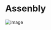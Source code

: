 # Assenbly


![image](https://github.com/IanSiqueira/Assenbly/assets/101524235/dab8451b-94be-4a2b-a669-9814ffa288f1)
